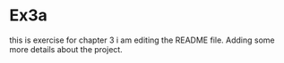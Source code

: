 # Ex3a
this is exercise for chapter 3
i am editing the README file.
Adding some more details about the project.
